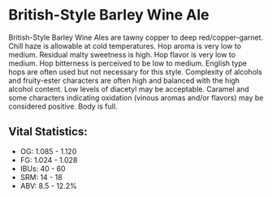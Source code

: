 # British-Style Barley Wine Ale

British-Style Barley Wine Ales are tawny copper to deep red/copper-garnet. Chill haze is allowable at cold temperatures. Hop aroma is very low to medium. Residual malty sweetness is high. Hop flavor is very low to medium. Hop bitterness is perceived to be low to medium. English type hops are often used but not necessary for this style. Complexity of alcohols and fruity-ester characters are often high and balanced with the high alcohol content. Low levels of diacetyl may be acceptable. Caramel and some characters indicating oxidation (vinous aromas and/or flavors) may be considered positive. Body is full.

## Vital Statistics:

- OG: 1.085 - 1.120
- FG: 1.024 - 1.028
- IBUs: 40 - 60
- SRM: 14 - 18
- ABV: 8.5 - 12.2%
